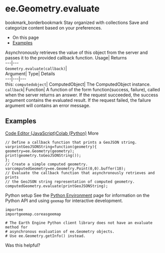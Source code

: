  
#  ee.Geometry.evaluate
bookmark_borderbookmark Stay organized with collections  Save and categorize content based on your preferences.
  * On this page
  * [Examples](https://developers.google.com/earth-engine/apidocs/ee-geometry-evaluate#examples)


Asynchronously retrieves the value of this object from the server and passes it to the provided callback function. 
Usage| Returns  
---|---  
`Geometry.evaluate(callback)`|   
Argument| Type| Details  
---|---|---  
this: `computedobject`| ComputedObject| The ComputedObject instance.  
`callback`| Function| A function of the form function(success, failure), called when the server returns an answer. If the request succeeded, the success argument contains the evaluated result. If the request failed, the failure argument will contains an error message.  
## Examples
[Code Editor (JavaScript)](https://developers.google.com/earth-engine/apidocs/ee-geometry-evaluate#code-editor-javascript-sample)[Colab (Python)](https://developers.google.com/earth-engine/apidocs/ee-geometry-evaluate#colab-python-sample) More
```
// Define a callback function that prints a GeoJSON string.
varprintGeoJSONString=function(geometry){
geometry=ee.Geometry(geometry);
print(geometry.toGeoJSONString());
};
// Create a simple computed geometry.
varcomputedGeometry=ee.Geometry.Point(0,0).buffer(10);
// Evaluate the callback function that asynchronously retrieves and prints
// the GeoJSON string representation of computed geometry.
computedGeometry.evaluate(printGeoJSONString);
```
Python setup
See the [ Python Environment](https://developers.google.com/earth-engine/guides/python_install) page for information on the Python API and using `geemap` for interactive development.
```
importee
importgeemap.coreasgeemap
```
```
# The Earth Engine Python client library does not have an evaluate method for
# asynchronous evaluation of ee.Geometry objects.
# Use ee.Geometry.getInfo() instead.
```

Was this helpful?
